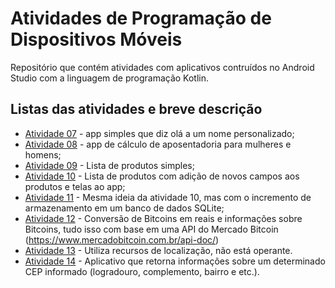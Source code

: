 # Atividades de Programação de Dispositivos Móveis
Repositório que contém atividades com aplicativos contruídos no Android Studio com a linguagem de programação Kotlin.

## Listas das atividades e breve descrição
 - [Atividade 07](Atividade07) - app simples que diz olá a um nome personalizado;
 - [Atividade 08](Atividade08) - app de cálculo de aposentadoria para mulheres e homens;
 - [Atividade 09](Atividade09) - Lista de produtos simples;
 - [Atividade 10](Atividade10) - Lista de produtos com adição de novos campos aos produtos e telas ao app;
 - [Atividade 11](Atividade11) - Mesma ideia da atividade 10, mas com o incremento de armazenamento em um banco de dados SQLite;
 - [Atividade 12](Atividade12) - Conversão de Bitcoins em reais e informações sobre Bitcoins, tudo isso com base em uma API do Mercado Bitcoin (https://www.mercadobitcoin.com.br/api-doc/)
 - [Atividade 13](Atividade13) - Utiliza recursos de localização, não está operante.
 - [Atividade 14](Atividade14) - Aplicativo que retorna informações sobre um determinado CEP informado (logradouro, complemento, bairro e etc.).
